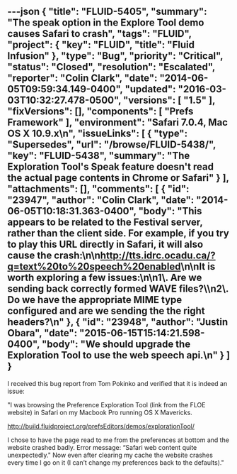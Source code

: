 ---json
{
  "title": "FLUID-5405",
  "summary": "The speak option in the Explore Tool demo causes Safari to crash",
  "tags": "FLUID",
  "project": {
    "key": "FLUID",
    "title": "Fluid Infusion"
  },
  "type": "Bug",
  "priority": "Critical",
  "status": "Closed",
  "resolution": "Escalated",
  "reporter": "Colin Clark",
  "date": "2014-06-05T09:59:34.149-0400",
  "updated": "2016-03-03T10:32:27.478-0500",
  "versions": [
    "1.5"
  ],
  "fixVersions": [],
  "components": [
    "Prefs Framework"
  ],
  "environment": "Safari 7.0.4, Mac OS X 10.9.x\n",
  "issueLinks": [
    {
      "type": "Supersedes",
      "url": "/browse/FLUID-5438/",
      "key": "FLUID-5438",
      "summary": "The Exploration Tool's Speak feature doesn't read the actual page contents in Chrome or Safari"
    }
  ],
  "attachments": [],
  "comments": [
    {
      "id": "23947",
      "author": "Colin Clark",
      "date": "2014-06-05T10:18:31.363-0400",
      "body": "This appears to be related to the Festival server, rather than the client side. For example, if you try to play this URL directly in Safari, it will also cause the crash:\n\n<http://tts.idrc.ocadu.ca/?q=text%20to%20speech%20enabled>\n\nIt is worth exploring a few issues:\n\n1\\. Are we sending back correctly formed WAVE files?\\\n2\\. Do we have the appropriate MIME type configured and are we sending the the right headers?\n"
    },
    {
      "id": "23948",
      "author": "Justin Obara",
      "date": "2015-06-15T15:14:21.598-0400",
      "body": "We should upgrade the Exploration Tool to use the web speech api.\n"
    }
  ]
}
---
I received this bug report from Tom Pokinko and verified that it is indeed an issue:

"I was browsing the Preference Exploration Tool (link from the FLOE website) in Safari on my Macbook Pro running OS X Mavericks.

<http://build.fluidproject.org/prefsEditors/demos/explorationTool/>

I chose to have the page read to me from the preferences at bottom and the website crashed badly. Error message: “Safari web content quite unexpectedly." Now even after clearing my cache the website crashes every time I go on it (I can’t change my preferences back to the defaults)."

        